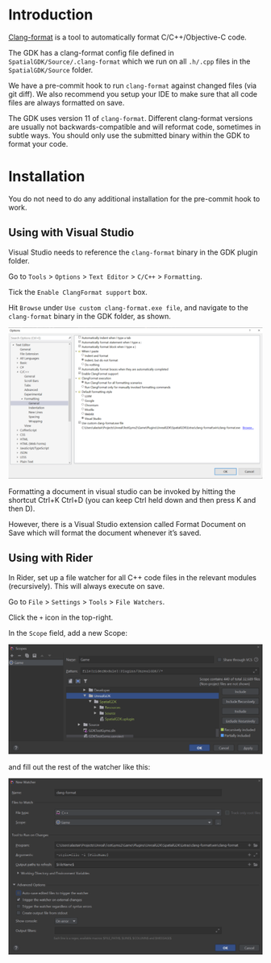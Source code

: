 ﻿# Introduction
[Clang-format](https://clang.llvm.org/docs/ClangFormat.html) is a tool to automatically format C/C++/Objective-C code.

The GDK has a clang-format config file defined in `SpatialGDK/Source/.clang-format` which we run on all `.h/.cpp` files in the `SpatialGDK/Source` folder.

We have a pre-commit hook to run `clang-format` against changed files (via git diff). We also recommend you setup your IDE to make sure that all code files are always formatted on save. 

The GDK uses version 11 of `clang-format`. Different clang-format versions are usually not backwards-compatible and will reformat code, sometimes in subtle ways. You should only use the submitted binary within the GDK to format your code.

# Installation
You do not need to do any additional installation for the pre-commit hook to work.

## Using with Visual Studio
Visual Studio needs to reference the `clang-format` binary in the GDK plugin folder.

Go to `Tools` > `Options` > `Text Editor` > `C/C++` > `Formatting`.

Tick the `Enable ClangFormat support` box.

Hit `Browse` under `Use custom clang-format.exe file`, and navigate to the `clang-format` binary in the GDK folder, as shown.

![Visual Studio example](visual-studio.png)

Formatting a document in visual studio can be invoked by hitting the shortcut Ctrl+K Ctrl+D (you can keep Ctrl held down and then press K and then D).

However, there is a Visual Studio extension called Format Document on Save which will format the document whenever it’s saved.

## Using with Rider
In Rider, set up a file watcher for all C++ code files in the relevant modules (recursively). This will always execute on save.

Go to `File` > `Settings` > `Tools` > `File Watchers`.

Click the `+` icon in the top-right.

In the `Scope` field, add a new Scope:

![Rider watcher scope](rider-scope.png)


and fill out the rest of the watcher like this:

![Rider watcher](rider-watcher.png)
